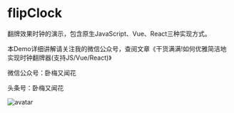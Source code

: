 # flipClock
翻牌效果时钟的演示，包含原生JavaScript、Vue、React三种实现方式。

本Demo详细讲解请关注我的微信公众号，查阅文章《干货满满!如何优雅简洁地实现时钟翻牌器(支持JS/Vue/React)》

微信公众号：卧梅又闻花

头条号：卧梅又闻花

![avatar](https://user-gold-cdn.xitu.io/2019/11/25/16e9e56a1f75f0b9)

